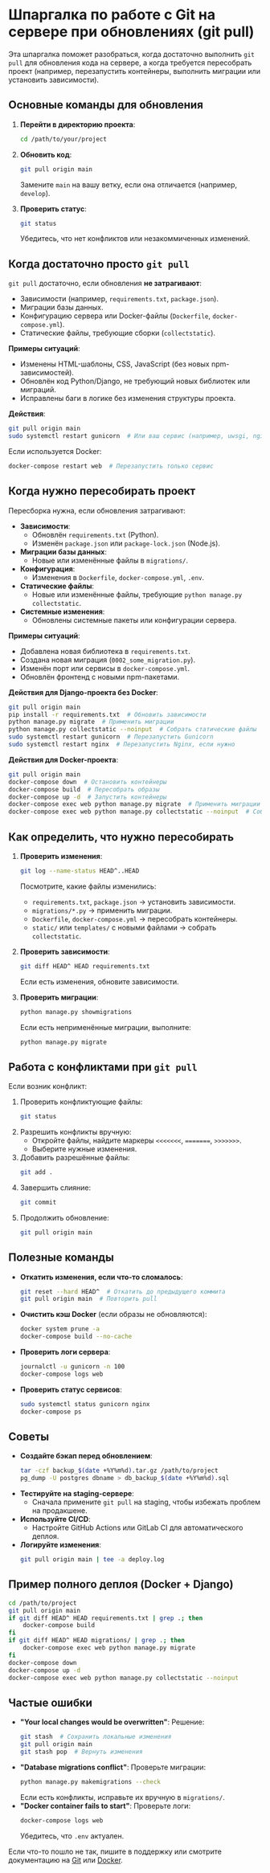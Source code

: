# Шпаргалка по работе с Git на сервере при обновлениях (git pull)

Эта шпаргалка поможет разобраться, когда достаточно выполнить `git pull` для обновления кода на сервере, а когда требуется пересобрать проект (например, перезапустить контейнеры, выполнить миграции или установить зависимости).

## Основные команды для обновления
1. **Перейти в директорию проекта**:
   ```bash
   cd /path/to/your/project
   ```

2. **Обновить код**:
   ```bash
   git pull origin main
   ```
   Замените `main` на вашу ветку, если она отличается (например, `develop`).

3. **Проверить статус**:
   ```bash
   git status
   ```
   Убедитесь, что нет конфликтов или незакоммиченных изменений.

## Когда достаточно просто `git pull`
`git pull` достаточно, если обновления **не затрагивают**:
- Зависимости (например, `requirements.txt`, `package.json`).
- Миграции базы данных.
- Конфигурацию сервера или Docker-файлы (`Dockerfile`, `docker-compose.yml`).
- Статические файлы, требующие сборки (`collectstatic`).

**Примеры ситуаций**:
- Изменены HTML-шаблоны, CSS, JavaScript (без новых npm-зависимостей).
- Обновлён код Python/Django, не требующий новых библиотек или миграций.
- Исправлены баги в логике без изменения структуры проекта.

**Действия**:
```bash
git pull origin main
sudo systemctl restart gunicorn  # Или ваш сервис (например, uwsgi, nginx)
```
Если используется Docker:
```bash
docker-compose restart web  # Перезапустить только сервис
```

## Когда нужно пересобирать проект
Пересборка нужна, если обновления затрагивают:
- **Зависимости**:
  - Обновлён `requirements.txt` (Python).
  - Изменён `package.json` или `package-lock.json` (Node.js).
- **Миграции базы данных**:
  - Новые или изменённые файлы в `migrations/`.
- **Конфигурация**:
  - Изменения в `Dockerfile`, `docker-compose.yml`, `.env`.
- **Статические файлы**:
  - Новые или изменённые файлы, требующие `python manage.py collectstatic`.
- **Системные изменения**:
  - Обновлены системные пакеты или конфигурации сервера.

**Примеры ситуаций**:
- Добавлена новая библиотека в `requirements.txt`.
- Создана новая миграция (`0002_some_migration.py`).
- Изменён порт или сервисы в `docker-compose.yml`.
- Обновлён фронтенд с новыми npm-пакетами.

**Действия для Django-проекта без Docker**:
```bash
git pull origin main
pip install -r requirements.txt  # Обновить зависимости
python manage.py migrate  # Применить миграции
python manage.py collectstatic --noinput  # Собрать статические файлы
sudo systemctl restart gunicorn  # Перезапустить Gunicorn
sudo systemctl restart nginx  # Перезапустить Nginx, если нужно
```

**Действия для Docker-проекта**:
```bash
git pull origin main
docker-compose down  # Остановить контейнеры
docker-compose build  # Пересобрать образы
docker-compose up -d  # Запустить контейнеры
docker-compose exec web python manage.py migrate  # Применить миграции
docker-compose exec web python manage.py collectstatic --noinput  # Собрать статические файлы
```

## Как определить, что нужно пересобирать
1. **Проверить изменения**:
   ```bash
   git log --name-status HEAD^..HEAD
   ```
   Посмотрите, какие файлы изменились:
   - `requirements.txt`, `package.json` → установить зависимости.
   - `migrations/*.py` → применить миграции.
   - `Dockerfile`, `docker-compose.yml` → пересобрать контейнеры.
   - `static/` или `templates/` с новыми файлами → собрать `collectstatic`.

2. **Проверить зависимости**:
   ```bash
   git diff HEAD^ HEAD requirements.txt
   ```
   Если есть изменения, обновите зависимости.

3. **Проверить миграции**:
   ```bash
   python manage.py showmigrations
   ```
   Если есть неприменённые миграции, выполните:
   ```bash
   python manage.py migrate
   ```

## Работа с конфликтами при `git pull`
Если возник конфликт:
1. Проверить конфликтующие файлы:
   ```bash
   git status
   ```
2. Разрешить конфликты вручную:
   - Откройте файлы, найдите маркеры `<<<<<<<`, `=======`, `>>>>>>>`.
   - Выберите нужные изменения.
3. Добавить разрешённые файлы:
   ```bash
   git add .
   ```
4. Завершить слияние:
   ```bash
   git commit
   ```
5. Продолжить обновление:
   ```bash
   git pull origin main
   ```

## Полезные команды
- **Откатить изменения, если что-то сломалось**:
  ```bash
  git reset --hard HEAD^  # Откатить до предыдущего коммита
  git pull origin main  # Повторить pull
  ```
- **Очистить кэш Docker** (если образы не обновляются):
  ```bash
  docker system prune -a
  docker-compose build --no-cache
  ```
- **Проверить логи сервера**:
  ```bash
  journalctl -u gunicorn -n 100
  docker-compose logs web
  ```
- **Проверить статус сервисов**:
  ```bash
  sudo systemctl status gunicorn nginx
  docker-compose ps
  ```

## Советы
- **Создайте бэкап перед обновлением**:
  ```bash
  tar -czf backup_$(date +%Y%m%d).tar.gz /path/to/project
  pg_dump -U postgres dbname > db_backup_$(date +%Y%m%d).sql
  ```
- **Тестируйте на staging-сервере**:
  - Сначала примените `git pull` на staging, чтобы избежать проблем на продакшене.
- **Используйте CI/CD**:
  - Настройте GitHub Actions или GitLab CI для автоматического деплоя.
- **Логируйте изменения**:
  ```bash
  git pull origin main | tee -a deploy.log
  ```

## Пример полного деплоя (Docker + Django)
```bash
cd /path/to/project
git pull origin main
if git diff HEAD^ HEAD requirements.txt | grep .; then
    docker-compose build
fi
if git diff HEAD^ HEAD migrations/ | grep .; then
    docker-compose exec web python manage.py migrate
fi
docker-compose down
docker-compose up -d
docker-compose exec web python manage.py collectstatic --noinput
```

## Частые ошибки
- **"Your local changes would be overwritten"**:
  Решение:
  ```bash
  git stash  # Сохранить локальные изменения
  git pull origin main
  git stash pop  # Вернуть изменения
  ```
- **"Database migrations conflict"**:
  Проверьте миграции:
  ```bash
  python manage.py makemigrations --check
  ```
  Если есть конфликты, исправьте их вручную в `migrations/`.
- **"Docker container fails to start"**:
  Проверьте логи:
  ```bash
  docker-compose logs web
  ```
  Убедитесь, что `.env` актуален.

Если что-то пошло не так, пишите в поддержку или смотрите документацию на [Git](https://git-scm.com/docs) или [Docker](https://docs.docker.com).